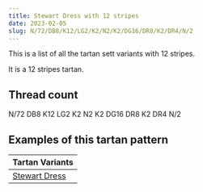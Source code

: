 ```yaml
---
title: Stewart Dress with 12 stripes
date: 2023-02-05
slug: N/72/DB8/K12/LG2/K2/N2/K2/DG16/DR8/K2/DR4/N/2
---
```

This is a list of all the tartan sett variants with 12 stripes.

It is a 12 stripes tartan.


## Thread count
N/72 DB8 K12 LG2 K2 N2 K2 DG16 DR8 K2 DR4 N/2

## Examples of this tartan pattern

| Tartan Variants |
|---------------|
| [Stewart Dress](/variants/n/72/db8/k12/lg2/k2/n2/k2/dg16/dr8/k2/dr4/n/2-db000052-dg11450d-draa0000-k000000-lgaaaa00-naaaaaa)||
